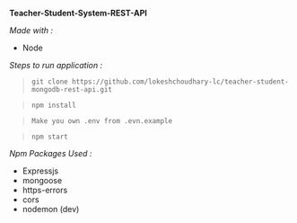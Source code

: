 **Teacher-Student-System-REST-API**

_Made with :_

- Node

_Steps to run application :_

> `git clone https://github.com/lokeshchoudhary-lc/teacher-student-mongodb-rest-api.git`

> `npm install`

> `Make you own .env from .evn.example`

> `npm start`

_Npm Packages Used :_

- Expressjs
- mongoose
- https-errors
- cors
- nodemon (dev)
